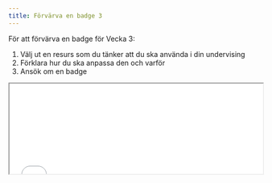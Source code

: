 ```yaml
---
title: Förvärva en badge 3
---
```


För att förvärva en badge för Vecka 3:

 1. Välj ut en resurs som du tänker att du ska använda i din undervising
 2. Förklara hur du ska anpassa den och varför
 3. Ansök om en badge

<iframe height="180" src="//badges.p2pu.org/en/badge/view/786/embedded/" width="100%"></iframe>
